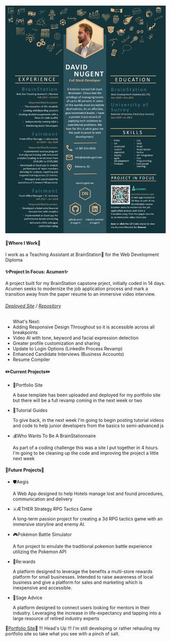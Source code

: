 [![Header](https://github.com/D-Nugent/D-Nugent/blob/c464fd001f3e95ac8cc0aeadc97acb2b23547406/David_Nugent__Resume.jpg "Header")](https://www.davidnugent.me)

<h4>👔Where I Work👔</h4> 
<p>I work as a Teaching Assistant at BrainStation🧠 for the Web Development Diploma</p>

<h4>✨Project In Focus: Acumen✨</h4>
<p>A project built for my BrainStation capstone prject, initially coded in 14 days. Acumen seeks to modernize the job application process and mark a transition away from the paper resume to an immersive video interview.</p>
<h6><a href="https://www.acumen-resume.com">Deployed Site</a> / <a href="https://github.com/D-Nugent/capstone-acumen">Repository</a></h6>
<ul> What's Next:
  <li>Adding Responsive Design Throughout so it is accessible across all breakpoints</li>
  <li>Video AI with tone, keyword and facial expression detection</li>
  <li>Greater profile customization and sharing</li>
  <li>Update to Login Options (LinkedIn Process Revamp)</li>
  <li>Enhanced Candidate Interviews (Business Accounts) </li>
  <li>Resume Compiler</li>
</ul>
<h4>✏️Current Projects✏️</h4>
<ul>
  <li>📁Portfolio Site
    <p>A base template has been uploaded and deployed for my portfolio site but there will be a full revamp coming in the next week or two</p>
  </li>
  <li>🍎Tutorial Guides
    <p>To give back, in the next week I'm going to begin posting tutorial videos and code to help junior developers from the basics to semi-advanced js</p>
  </li>
  <li>💰Who Wants To Be A BrainStationnaire
    <p>As part of a coding challenge this was a site I put together in 4 hours. I'm going to be cleaning up the code and improving the project a little next week</p>
  </li>
</ul>
<h4>📅Future Projects📅</h4>
<ul>
  <li>🛡️Aegis
    <p>A Web App designed to help Hotels manage lost and found procedures, communication and delivery</p>
  </li>
  <li>⚔️ÆTHER Strategy RPG Tactics Game
    <p>A long-term passion project for creating a 3d RPG tactics game with an immersive storyline and enemy AI.</p>
  </li>
  <li>🎮Pokémon Battle Simulator
    <p>A fun project to emulate the traditional pokemon battle experience utilizing the Pokemon API</p>
  </li>
  <li>🎁Re:wards
    <p>A platform designed to leverage the benefits a multi-store rewards platform for small businesses. Intended to raise awareness of local business and give a platform for sales and marketing which is inexpensive and accessible.</p>
  </li>
  <li>🧙Sage Advice
    <p>A platform designed to connect users looking for mentors in their industry. Leveraging the
increase in life-expectancy and tapping into a large resource of retired industry experts</p>
  </li>
</ul>

🚧<a href="https://www.davidnugent.me">Portfolio Site</a>🚧
!!! Head's Up !!! I'm still developing or rather rehauling my portfolio site so take what you see with a pinch of salt.
